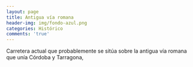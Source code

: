 ```yaml
---
layout: page
title: Antigua vía romana
header-img: img/fondo-azul.png
categories: Histórico
comments: 'true'
---
```



Carretera actual que probablemente se sitúa sobre la antigua vía romana que unía Córdoba y Tarragona, 

<div class="photos">
</div>
